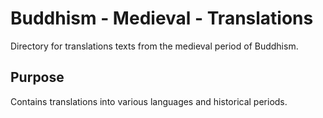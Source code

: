 # Buddhism - Medieval - Translations

Directory for translations texts from the medieval period of Buddhism.

## Purpose
Contains translations into various languages and historical periods.
